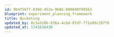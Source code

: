 ```yaml
---
id: 9b4f56ff-030d-453a-968b-880690f99563
blueprint: experiment_planning_framework
title: Bucketing
updated_by: 0c3a318b-936a-4cbd-8fdf-771a90c297f0
updated_at: 1741638430
---
```

